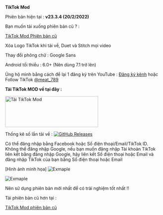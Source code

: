 **TikTok Mod**

Phiên bản hiện tại : **v23.3.4 (20/2/2022)**

Bạn muốn tải xuống phiên bản cũ ? :

 [TikTok Mod Phiên bản cũ](https://github.com/cuynu/TikTok-Mod/releases)

Xóa Logo TikTok khi tải về, Duet và Stitch mọi video

Thay đổi phông chữ : Google Sans

Android tối thiểu : 6.0+ (Nên dùng 7.1 trở lên)

Ủng hộ mình bằng cách để lại 1 đăng ký trên YouTube : [Đăng ký kênh](https://m.youtube.com/cuynudtw) hoặc Follow TikTok [@meat_789](https://tiktok.com/@meat_789)

**Tải TikTok MOD về tại đây :**

<a href="https://github.com/cuynu/TikTok-Mod/releases/download/23.3.4/TikTok_23.3.4.apk">
<img alt="Tải TikTok Mod" src="https://files.catbox.moe/qyje1w.png" width="300" height="100" />
</a>


Thống kê số lần tải về :
[![GitHub Releases](https://img.shields.io/github/downloads/cuynu/tiktok-mod/latest/total?logo=github)](https://github.com/cuynu/tiktok-mod/releases)

Có thể đăng nhập bằng Facebook hoặc Số điện thoại/Email/TikTok ID.
Không thể đăng nhập Google, nếu bạn muốn đăng nhập Tài khoản TikTok liên kết bằng đăng nhập Google, hãy liên kết Số điện thoại hoặc Email và đăng nhập TikTok của bạn bằng Số điện thoại hoặc Email

[Hình ảnh minh họa]
![Exmaple](https://files.catbox.moe/c6bpiu.png)

![Exmaple](https://files.catbox.moe/fvap3b.png)

Nên sử dụng phiên bản mới nhất để có trải nghiệm tốt nhất !!

Tải phiên bản cũ hơn tại :

 [TikTok Mod phiên bản cũ](https://github.com/cuynu/tiktok-mod/releases)
